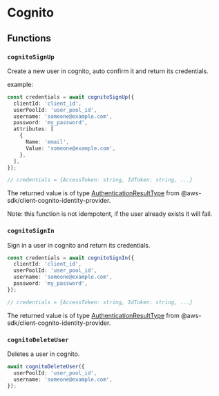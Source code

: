 # Cognito

## Functions

### `cognitoSignUp`

Create a new user in cognito, auto confirm it and return its credentials.

example:

```typescript
const credentials = await cognitoSignUp({
  clientId: 'client_id',
  userPoolId: 'user_pool_id',
  username: 'someone@example.com',
  password: 'my_password',
  attributes: [
    {
      Name: 'email',
      Value: 'someone@example.com',
    },
  ],
});

// credentials = {AccessToken: string, IdToken: string, ...}
```

The returned value is of type [AuthenticationResultType](https://docs.aws.amazon.com/cognito-user-identity-pools/latest/APIReference/API_AuthenticationResultType.html) from @aws-sdk/client-cognito-identity-provider.

Note: this function is not idempotent, if the user already exists it will fail.

### `cognitoSignIn`

Sign in a user in cognito and return its credentials.

```typescript
const credentials = await cognitoSignIn({
  clientId: 'client_id',
  userPoolId: 'user_pool_id',
  username: 'someone@example.com',
  password: 'my_password',
});

// credentials = {AccessToken: string, IdToken: string, ...}
```

The returned value is of type [AuthenticationResultType](https://docs.aws.amazon.com/cognito-user-identity-pools/latest/APIReference/API_AuthenticationResultType.html) from @aws-sdk/client-cognito-identity-provider.

### `cognitoDeleteUser`

Deletes a user in cognito.

```typescript
await cognitoDeleteUser({
  userPoolId: 'user_pool_id',
  username: 'someone@example.com',
});
```
